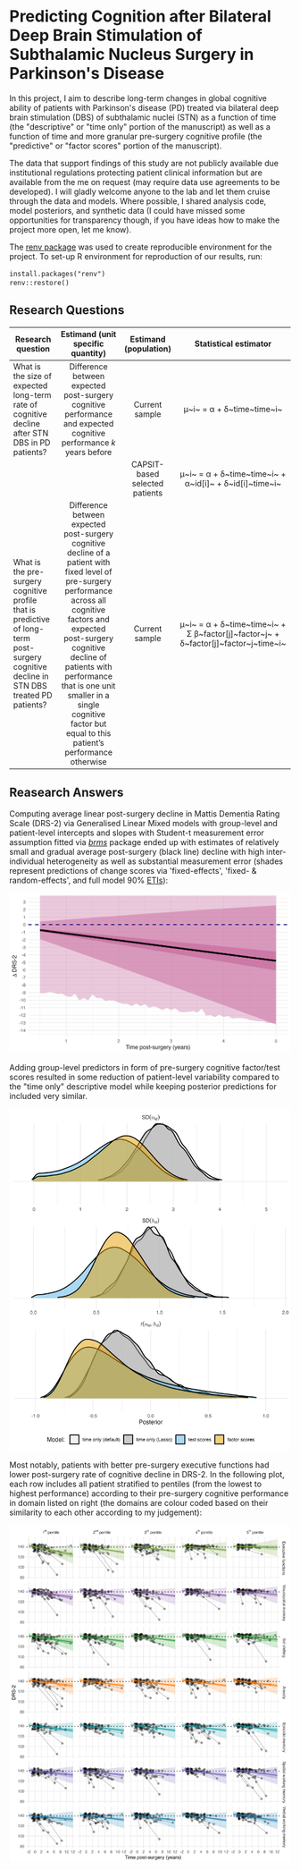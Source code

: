 # Predicting Cognition after Bilateral Deep Brain Stimulation of Subthalamic Nucleus Surgery in Parkinson's Disease

In this project, I aim to describe long-term changes in global cognitive ability of patients with Parkinson's disease (PD) treated via bilateral deep brain stimulation (DBS) of subthalamic nuclei (STN) as a function of time (the "descriptive" or "time only" portion of the manuscript) as well as a function of time and more granular pre-surgery cognitive profile (the "predictive" or "factor scores" portion of the manuscript).

The data that support findings of this study are not publicly available due institutional regulations protecting patient clinical information but are available from the me on request (may require data use agreements to be developed). I will gladly welcome anyone to the lab and let them cruise through the data and models. Where possible, I shared analysis code, model posteriors, and synthetic data (I could have missed some opportunities for transparency though, if you have ideas how to make the project more open, let me know).

The [renv package](https://rstudio.github.io/renv/) was used to create reproducible environment for the project. To set-up R environment for reproduction of our results, run:

```
install.packages("renv")
renv::restore()
```

## Research Questions

| Research question                                                                                                                        |                                                                                                                                                   Estimand (unit specific quantity)                                                                                                                                                   |      Estimand (population)     |                                Statistical estimator                               |
|------------------------------------------------------------------------------------------------------------------------------------------|:-------------------------------------------------------------------------------------------------------------------------------------------------------------------------------------------------------------------------------------------------------------------------------------------------------------------------------------:|:------------------------------:|:----------------------------------------------------------------------------------:|
| What is the size of expected long-term rate of cognitive decline after STN DBS in PD patients?                                           |                                                                                                            Difference between expected post-surgery cognitive performance and expected cognitive performance *k* years before                                                                                                           |         Current sample         |                              µ~i~ = α + δ~time~time~i~                             |
|                                                                                                                                          |                                                                                                                                                                                                                                                                                                                                       | CAPSIT-based selected patients |               µ~i~ = α + δ~time~time~i~ + α~id[i]~ + δ~id[i]~time~i~               |
| What is the pre-surgery cognitive profile that is predictive of long-term post-surgery cognitive decline in STN DBS treated PD patients? | Difference between expected post-surgery cognitive decline of a patient with fixed level of pre-surgery performance across all cognitive factors and expected post-surgery cognitive decline of patients with performance that is one unit smaller in a single cognitive factor but equal to this patient’s performance otherwise |         Current sample         | µ~i~ = α + δ~time~time~i~ + Σ β~factor[j]~factor~j~ + δ~factor[j]~factor~j~time~i~ |

## Reasearch Answers

Computing average linear post-surgery decline in Mattis Dementia Rating Scale (DRS-2) via Generalised Linear Mixed models with group-level and patient-level intercepts and slopes with Student-t measurement error assumption fitted via *[brms](https://paul-buerkner.github.io/brms/)* package ended up with estimates of relatively small and gradual average post-surgery (black line) decline with high inter-individual heterogeneity as well as substantial measurement error (shades represent predictions of change scores via 'fixed-effects', 'fixed- & random-effects', and full model 90% [ETIs](https://easystats.github.io/bayestestR/articles/credible_interval.html)):

![](figs/desc_contrasts.jpg)

Adding group-level predictors in form of pre-surgery cognitive factor/test scores resulted in some reduction of patient-level variability compared to the "time only" descriptive model while keeping posterior predictions for included very similar.

![](figs/pred_vareffects.jpg)

Most notably, patients with better pre-surgery executive functions had lower post-surgery rate of cognitive decline in DRS-2. In the following plot, each row includes all patient stratified to pentiles (from the lowest to highest performance) according to their pre-surgery cognitive performance in domain listed on right (the domains are colour coded based on their similarity to each other according to my judgement):

![](figs/pred_stratified.jpg)
